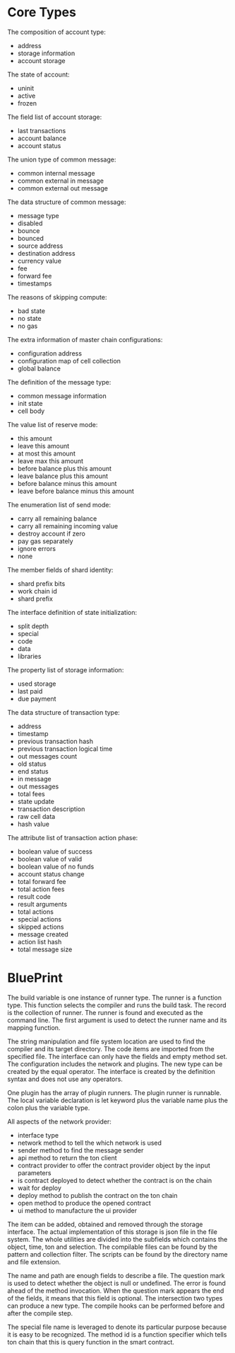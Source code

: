 # Core Types

The composition of account type:
  - address
  - storage information
  - account storage

The state of account:
  - uninit
  - active
  - frozen

The field list of account storage:
  - last transactions
  - account balance
  - account status

The union type of common message:
  - common internal message
  - common external in message
  - common external out message

The data structure of common message:
  - message type
  - disabled
  - bounce
  - bounced
  - source address
  - destination address
  - currency value
  - fee
  - forward fee
  - timestamps

The reasons of skipping compute:
  - bad state
  - no state
  - no gas

The extra information of master chain configurations:
  - configuration address
  - configuration map of cell collection
  - global balance

The definition of the message type:
  - common message information
  - init state
  - cell body

The value list of reserve mode:
  - this amount
  - leave this amount
  - at most this amount
  - leave max this amount
  - before balance plus this amount
  - leave balance plus this amount
  - before balance minus this amount
  - leave before balance minus this amount

The enumeration list of send mode:
  - carry all remaining balance
  - carry all remaining incoming value
  - destroy account if zero
  - pay gas separately
  - ignore errors
  - none

The member fields of shard identity:
  - shard prefix bits
  - work chain id
  - shard prefix

The interface definition of state initialization:
  - split depth
  - special
  - code
  - data
  - libraries

The property list of storage information:
  - used storage
  - last paid
  - due payment

The data structure of transaction type:
  - address
  - timestamp
  - previous transaction hash
  - previous transaction logical time
  - out messages count
  - old status
  - end status
  - in message
  - out messages
  - total fees
  - state update
  - transaction description
  - raw cell data
  - hash value

The attribute list of transaction action phase:
  - boolean value of success
  - boolean value of valid
  - boolean value of no funds
  - account status change
  - total forward fee
  - total action fees
  - result code
  - result arguments
  - total actions
  - special actions
  - skipped actions
  - message created
  - action list hash
  - total message size

# BluePrint

The build variable is one instance of runner type. The runner is a function type. This function selects the compiler and runs the build task. The record is the collection of runner. The runner is found and executed as the command line. The first argument is used to detect the runner name and its mapping function.

The string manipulation and file system location are used to find the compiler and its target directory. The code items are imported from the specified file. The interface can only have the fields and empty method set. The configuration includes the network and plugins. The new type can be created by the equal operator. The interface is created by the definition syntax and does not use any operators. 

One plugin has the array of plugin runners. The plugin runner is runnable. The local variable declaration is let keyword plus the variable name plus the colon plus the variable type. 

All aspects of the network provider:
  - interface type
  - network method to tell the which network is used
  - sender method to find the message sender
  - api method to return the ton client
  - contract provider to offer the contract provider object by the input parameters
  - is contract deployed to detect whether the contract is on the chain
  - wait for deploy
  - deploy method to publish the contract on the ton chain
  - open method to produce the opened contract
  - ui method to manufacture the ui provider

The item can be added, obtained and removed through the storage interface. The actual implementation of this storage is json file in the file system. The whole utilities are divided into the subfields which contains the object, time, ton and selection. The compilable files can be found by the pattern and collection filter. The scripts can be found by the directory name and file extension.

The name and path are enough fields to describe a file. The question mark is used to detect whether the object is null or undefined. The error is found ahead of the method invocation. When the question mark appears the end of the fields, it means that this field is optional. The intersection two types can produce a new type. The compile hooks can be performed before and after the compile step.

The special file name is leveraged to denote its particular purpose because it is easy to be recognized. The method id is a function specifier which tells ton chain that this is query function in the smart contract. 
